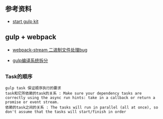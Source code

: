
## 参考资料

* [start gulp kit](https://github.com/google/web-starter-kit/blob/master/gulpfile.babel.js)

## gulp + webpack

* [webpack-stream 二进制文件处理bug](https://www.bountysource.com/issues/28799679-image-files-required-through-url-loader-file-loader-are-corrupt)

* [gulp编译系统拆分](http://macr.ae/article/splitting-gulpfile-multiple-files.html)

##

### Task的顺序

    gulp task 保证顺序执行的要求
    task和它所依赖的task的关系 : Make sure your dependency tasks are correctly using the async run hints: take in a callback or return a promise or event stream.
    依赖的task之间的关系 : The tasks will run in parallel (all at once), so don't assume that the tasks will start/finish in order
